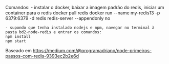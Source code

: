 Comandos:
	- instalar o docker, baixar a imagem padrão do redis, iniciar um container para o redis
	docker pull redis
	docker run --name my-redis13 -p 6379:6379 -d redis redis-server --appendonly no

	- supondo que tenha instalado nodejs e npm, navegar no terminal à pasta bd2-node-redis e entrar os comandos:
	npm install
	npm start



Baseado em 
https://medium.com/@programadriano/node-primeiros-passos-com-redis-9393ec2b2e6d

